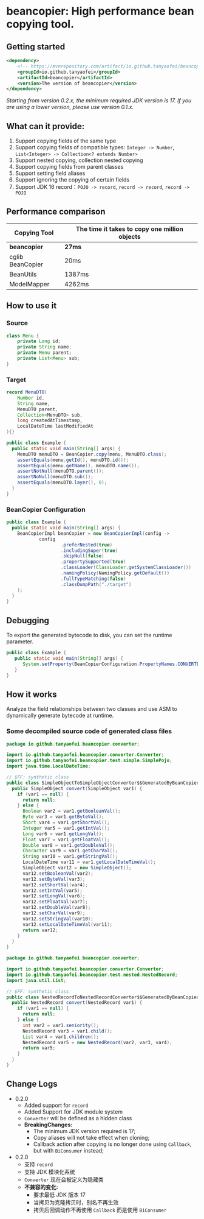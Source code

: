 # beancopier: High performance bean copying tool.



## Getting started

```xml
<dependency>
    <!-- https://mvnrepository.com/artifact/io.github.tanyaofei/beancopier -->
    <groupId>io.github.tanyaofei</groupId>
    <artifactId>beancopier</artifactId>
    <version>The version of beancopier</version>
</dependency>
```

_Starting from version 0.2.x, the minimum required JDK version is 17. If you are using a lower version, please use version 0.1.x._


## What can it provide:

1. Support copying fields of the same type
2. Support copying fields of compatible types: `Integer -> Number`, `List<Integer> -> Collection<? extends Number>`
3. Support nested copying, collection nested copying
4. Support copying fields from parent classes
5. Support setting field aliases
6. Support ignoring the copying of certain fields
7. Support JDK 16 record：`POJO -> record`, `record -> record`, `record -> POJO`



## Performance comparison

| Copying Tool     | The time it takes to copy one million objects |
| ---------------- | --------------------------------------------- |
| **beancopier**   | **27ms**                                      |
| cglib BeanCopier | 20ms                                          |
| BeanUtils        | 1387ms                                        |
| ModelMapper      | 4262ms                                        |



## How to use it

### Source

```java
class Menu {
    private Long id;
    private String name;
    private Menu parent;
    private List<Menu> sub;
}
```

### Target

```java
record MenuDTO(
    Number id,
    String name,
    MenuDTO parent,
    Collection<MenuDTO> sub,
    long createdAtTimestamp,
    LocalDateTime lastModifiedAt
){}
```

```java
public class Example {
  public static void main(String[] args) {
    MenuDTO menuDTO = BeanCopier.copy(menu, MenuDTO.class);
    assertEquals(menu.getId(), menuDTO.id());
    assertEquals(menu.getName(), menuDTO.name());
    assertNotNull(menuDTO.parent());
    assertNoNull(menuDTO.sub());
    assertEquals(menuDTO.layer(), 0);
  }
}
```



### BeanCopier Configuration

```java
public class Example {
  public static void main(String[] args) {
    BeanCopierImpl beanCopier = new BeanCopierImpl(config ->
            config
                    .preferNested(true)
                    .includingSuper(true)
                    .skipNull(false)
                    .propertySupported(true)
                    .classLoader(ClassLoader.getSystemClassLoader())
                    .namingPolicy(NamingPolicy.getDefault())
                    .fullTypeMatching(false)
                    .classDumpPath("./target")
    );
  }
}
```



## Debugging

To export the generated bytecode to disk, you can set the runtime parameter.

```java
public class Example {
   public static void main(String[] args) {
      System.setProperty(BeanCopierConfiguration.PropertyNames.CONVERTER_CLASS_DUMP_PATH, "./");
   }
}
```



## How it works

Analyze the field relationships between two classes and use ASM to dynamically generate bytecode at runtime.

### Some decompiled source code of generated class files

```java
package io.github.tanyaofei.beancopier.converter;

import io.github.tanyaofei.beancopier.converter.Converter;
import io.github.tanyaofei.beancopier.test.simple.SimplePojo;
import java.time.LocalDateTime;

// $FF: synthetic class
public class SimpleObjectToSimpleObjectConverter$$GeneratedByBeanCopier$$5de41a00 implements Converter<SimpleObject, SimpleObject> {
  public SimpleObject convert(SimpleObject var1) {
    if (var1 == null) {
      return null;
    } else {
      Boolean var2 = var1.getBooleanVal();
      Byte var3 = var1.getByteVal();
      Short var4 = var1.getShortVal();
      Integer var5 = var1.getIntVal();
      Long var6 = var1.getLongVal();
      Float var7 = var1.getFloatVal();
      Double var8 = var1.getDoubleVal();
      Character var9 = var1.getCharVal();
      String var10 = var1.getStringVal();
      LocalDateTime var11 = var1.getLocalDateTimeVal();
      SimpleObject var12 = new SimpleObject();
      var12.setBooleanVal(var2);
      var12.setByteVal(var3);
      var12.setShortVal(var4);
      var12.setIntVal(var5);
      var12.setLongVal(var6);
      var12.setFloatVal(var7);
      var12.setDoubleVal(var8);
      var12.setCharVal(var9);
      var12.setStringVal(var10);
      var12.setLocalDateTimeVal(var11);
      return var12;
    }
  }
}
```

```java
package io.github.tanyaofei.beancopier.converter;

import io.github.tanyaofei.beancopier.converter.Converter;
import io.github.tanyaofei.beancopier.test.nested.NestedRecord;
import java.util.List;

// $FF: synthetic class
public class NestedRecordToNestedRecordConverter$$GeneratedByBeanCopier$$6888e1c0 implements Converter<NestedRecord, NestedRecord> {
  public NestedRecord convert(NestedRecord var1) {
    if (var1 == null) {
      return null;
    } else {
      int var2 = var1.seniority();
      NestedRecord var3 = var1.child();
      List var4 = var1.children();
      NestedRecord var5 = new NestedRecord(var2, var3, var4);
      return var5;
    }
  }
}
```

## Change Logs
+ 0.2.0
    + Added support for `record`
    + Added Support for JDK module system
    + `Converter` will be defined as a hidden class
    + <b>BreakingChanges: </b>
        + The minimum JDK version required is 17;
        + Copy aliases will not take effect when cloning;
        + Callback action after copying is no longer done using `Callback`, but with `BiConsumer` instead;
+ 0.2.0
    + 支持 `record`
    + 支持 JDK 模块化系统
    + `Converter` 现在会被定义为隐藏类
    + <b>不兼容的变化:</b>
        + 要求最低 JDK 版本 17
        + 当拷贝为克隆拷贝时，别名不再生效
        + 拷贝后回调动作不再使用 `Callback` 而是使用 `BiConsumer`
